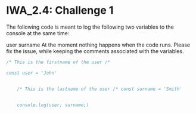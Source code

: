 # IWA_2.4: Challenge 1
The following code is meant to log the following two variables to the console at the same time:

user
surname
At the moment nothing happens when the code runs. Please fix the issue, while keeping the comments associated with the variables.

 
``` js
/* This is the firstname of the user /*

const user = 'John'


    /* This is the lastname of the user /* const surname = 'Smith'


    console.log(user; surname;)
```